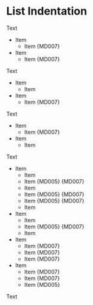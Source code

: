 # List Indentation

Text

- Item
    - Item {MD007}
- Item
    - Item {MD007}

Text

- Item
  - Item
- Item
    - Item {MD007}

Text

- Item
    - Item {MD007}
- Item
  - Item

Text

- Item
  - Item
   - Item {MD005} {MD007}
  - Item
   - Item {MD005} {MD007}
   - Item {MD005} {MD007}
  - Item
- Item
  - Item
   - Item {MD005} {MD007}
  - Item
- Item
   - Item {MD007}
   - Item {MD007}
   - Item {MD007}
- Item
   - Item {MD007}
   - Item {MD007}
  - Item {MD005}

Text
